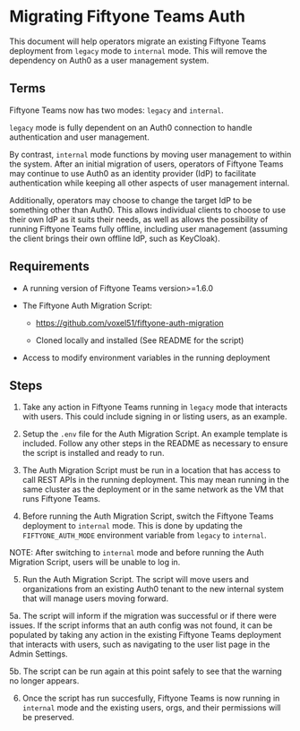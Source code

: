 # Migrating Fiftyone Teams Auth
This document will help operators migrate an existing Fiftyone Teams
deployment from `legacy` mode to `internal` mode. This will remove the
dependency on Auth0 as a user management system.

## Terms
Fiftyone Teams now has two modes: `legacy` and `internal`.

`legacy` mode is fully dependent on an Auth0 connection to handle
authentication and user management.

By contrast, `internal` mode functions by moving user management to within
the system. After an initial migration of users, operators of Fiftyone Teams
may continue to use Auth0 as an identity provider (IdP) to facilitate
authentication while keeping all other aspects of user management internal.

Additionally, operators may choose to change the target IdP to be something
other than Auth0. This allows individual clients to choose to use their own
IdP as it suits their needs, as well as allows the possibility of running
Fiftyone Teams fully offline, including user management (assuming the client
brings their own offline IdP, such as KeyCloak).


## Requirements
- A running version of Fiftyone Teams version>=1.6.0

- The Fiftyone Auth Migration Script: 
    - https://github.com/voxel51/fiftyone-auth-migration

    - Cloned locally and installed (See README for the script)

- Access to modify environment variables in the running deployment


## Steps

1. Take any action in Fiftyone Teams running in `legacy` mode that interacts
with users. This could include signing in or listing users, as an example.

2. Setup the `.env` file for the Auth Migration Script. An example template
is included. Follow any other steps in the README as necessary to ensure the
script is installed and ready to run.

3. The Auth Migration Script must be run in a location that has access
to call REST APIs in the running deployment. This may mean running in the same
cluster as the deployment or in the same network as the VM that runs
Fiftyone Teams.

4. Before running the Auth Migration Script, switch the Fiftyone Teams
deployment to `internal` mode. This is done by updating the `FIFTYONE_AUTH_MODE`
environment variable from `legacy` to `internal`. 

NOTE: After switching to `internal` mode and before running the Auth Migration
Script, users will be unable to log in.

5. Run the Auth Migration Script. The script will move users and organizations
from an existing Auth0 tenant to the new internal system that will manage users
moving forward. 

5a. The script will inform if the migration was successful or if there were
issues. If the script informs that an auth config was not found, it can be
populated by taking any action in the existing Fiftyone Teams deployment that
interacts with users, such as navigating to the user list page in the Admin
Settings.

5b. The script can be run again at this point safely to see that the warning
no longer appears. 

6. Once the script has run succesfully, Fiftyone Teams is now running in 
`internal` mode and the existing users, orgs, and their permissions
will be preserved.

